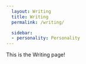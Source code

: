 ```yaml
---
  layout: Writing
  title: Writing
  permalink: /writing/

  sidebar:
  - personality: Personality
---
```


This is the Writing page!
